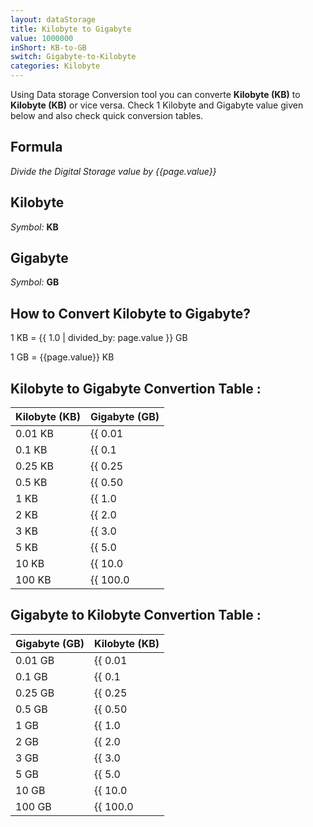 ```yaml
---
layout: dataStorage
title: Kilobyte to Gigabyte
value: 1000000
inShort: KB-to-GB
switch: Gigabyte-to-Kilobyte
categories: Kilobyte
---
```


Using Data storage Conversion tool you can converte **Kilobyte (KB)** to **Kilobyte (KB)** or vice versa. Check 1 Kilobyte and Gigabyte value given below and also check quick conversion tables.

## Formula
*Divide the Digital Storage value by {{page.value}}*

## Kilobyte
*Symbol:* **KB**

## Gigabyte
*Symbol:* **GB**

## How to Convert Kilobyte to Gigabyte?

1 KB = {{ 1.0 | divided_by: page.value }} GB

1 GB = {{page.value}} KB


## Kilobyte to Gigabyte Convertion Table :

| Kilobyte (KB) | Gigabyte (GB) |
| ---- | ---- |
| 0.01 KB | {{ 0.01 | divided_by: page.value | round: 12 }} GB |
| 0.1 KB | {{ 0.1 | divided_by: page.value | round: 12 }} GB |
| 0.25 KB | {{ 0.25 | divided_by: page.value | round: 12 }} GB |
| 0.5 KB | {{ 0.50 | divided_by: page.value | round: 12 }} GB |
| 1 KB | {{ 1.0 | divided_by: page.value | round: 12 }} GB |
| 2 KB | {{ 2.0 | divided_by: page.value | round: 12 }} GB |
| 3 KB | {{ 3.0 | divided_by: page.value | round: 12 }} GB |
| 5 KB | {{ 5.0 | divided_by: page.value | round: 12 }} GB |
| 10 KB | {{ 10.0 | divided_by: page.value | round: 12 }} GB |
| 100 KB | {{ 100.0 | divided_by: page.value | round: 12 }} GB |

## Gigabyte to Kilobyte Convertion Table :

| Gigabyte (GB) | Kilobyte (KB) |
| ---- | ---- |
| 0.01 GB | {{ 0.01 | times: page.value | round: 12 }} KB |
| 0.1 GB | {{ 0.1 | times: page.value | round: 12 }} KB |
| 0.25 GB | {{ 0.25 | times: page.value | round: 12 }} KB |
| 0.5 GB | {{ 0.50 | times: page.value | round: 12 }} KB |
| 1 GB | {{ 1.0 | times: page.value | round: 12 }} KB |
| 2 GB | {{ 2.0 | times: page.value | round: 12 }} KB |
| 3 GB | {{ 3.0 | times: page.value | round: 12 }} KB |
| 5 GB | {{ 5.0 | times: page.value | round: 12 }} KB |
| 10 GB | {{ 10.0 | times: page.value | round: 12 }} KB |
| 100 GB | {{ 100.0 | times: page.value | round: 12 }} KB |


<script>
document.getElementById('selectInput')[4].selected = true
document.getElementById('selectOutput')[12].selected = true
</script>
